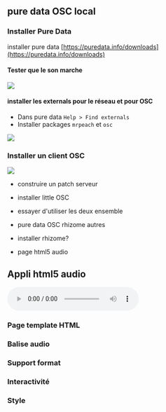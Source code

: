 ## pure data OSC local

### Installer Pure Data

installer pure data [https://puredata.info/downloads](https://puredata.info/downloads)

#### Tester que le son marche 


<img src="images/pd-test-audio.png" />

#### installer les externals pour le réseau et pour OSC 

- Dans pure data `Help > Find externals`
- Installer packages `mrpeach` et `osc`

<img src="images/pd-find-externals.png" />


### Installer un client OSC

<img src="images/little-osc.png" />



- construire un patch serveur
- installer little OSC 
- essayer d'utiliser les deux ensemble


- pure data OSC rhizome autres 
- installer rhizome?
- page html5 audio

## Appli html5 audio

<audio controls>
  <source src="monAudio.mp3" type="audio/mpeg">
  <source src="monAudio.ogg" type="audio/ogg">
  <p>Votre navigateur ne prend pas en charge l'audio HTML. Voici un
     un <a href="myAudio.mp4">lien vers le fichier audio</a> pour le 
     télécharger.</p>
</audio>

### Page template HTML

### Balise audio

### Support format

### Interactivité

### Style